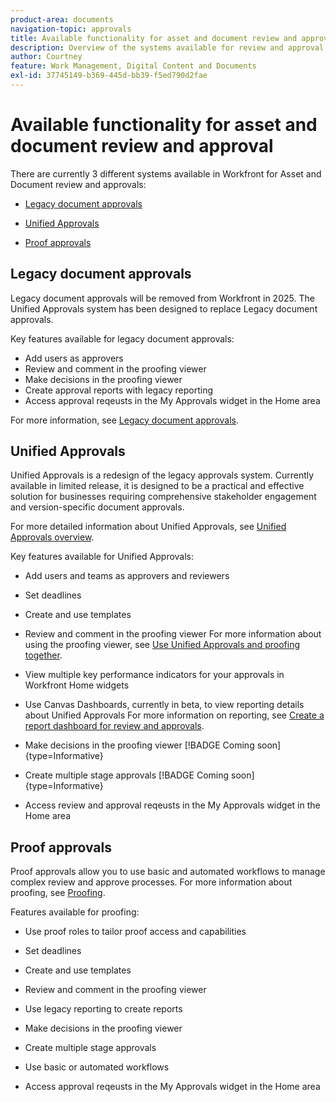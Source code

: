 ```yaml
---
product-area: documents
navigation-topic: approvals
title: Available functionality for asset and document review and approval 
description: Overview of the systems available for review and approval in Workfront.
author: Courtney
feature: Work Management, Digital Content and Documents
exl-id: 37745149-b369-445d-bb39-f5ed790d2fae
---
```

# Available functionality for asset and document review and approval 

There are currently 3 different systems available in Workfront for Asset and Document review and approvals:

* [Legacy document approvals](#legacy-document-approvals)

* [Unified Approvals](#new-document-approvals)

* [Proof approvals](#proof-approvals)

## Legacy document approvals

Legacy document approvals will be removed from Workfront in 2025. The Unified Approvals system has been designed to replace Legacy document approvals.

Key features available for legacy document approvals:

* Add users as approvers
* Review and comment in the proofing viewer
* Make decisions in the proofing viewer 
* Create approval reports with legacy reporting
* Access approval reqeusts in the My Approvals widget in the Home area

For more information, see [Legacy document approvals](/help/quicksilver/review-and-approve-work/manage-approvals/approval-process-in-workfront.md#document-approval-processes).

## Unified Approvals 

Unified Approvals is a redesign of the legacy approvals system. Currently available in limited release, it is designed to be a practical and effective solution for businesses requiring comprehensive stakeholder engagement and version-specific document approvals. 

For more detailed information about Unified Approvals, see [Unified Approvals overview](/help/quicksilver/review-and-approve-work/document-reviews-and-approvals/document-approvals-overview.md).

Key features available for Unified Approvals:

* Add users and teams as approvers and reviewers 

* Set deadlines 

* Create and use templates 

* Review and comment in the proofing viewer 
    For more information about using the proofing viewer, see [Use Unified Approvals and proofing together](/help/quicksilver/review-and-approve-work/document-reviews-and-approvals/doc-approvals-and-proofing.md).

* View multiple key performance indicators for your approvals in Workfront Home widgets

* Use Canvas Dashboards, currently in beta, to view reporting details about Unified Approvals
    For more information on reporting, see [Create a report dashboard for review and approvals](/help/quicksilver/review-and-approve-work/document-reviews-and-approvals/create-review-and-approval-dashboard.md).

* Make decisions in the proofing viewer [!BADGE Coming soon]{type=Informative}

* Create multiple stage approvals [!BADGE Coming soon]{type=Informative}

* Access review and approval reqeusts in the My Approvals widget in the Home area


## Proof approvals 

Proof approvals allow you to use basic and automated workflows to manage complex review and approve processes. For more information about proofing, see [Proofing](/help/quicksilver/review-and-approve-work/proofing/proofing-overview/proofing-basics.md).

Features available for proofing:

* Use proof roles to tailor proof access and capabilities

* Set deadlines 

* Create and use templates 

* Review and comment in the proofing viewer 

* Use legacy reporting to create reports

* Make decisions in the proofing viewer

* Create multiple stage approvals

* Use basic or automated workflows

* Access approval reqeusts in the My Approvals widget in the Home area

<!--
## Upcoming deprecations
-->